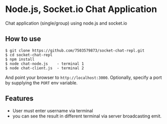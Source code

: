
# Node.js, Socket.io Chat Application

Chat application (single/group) using node.js and socket.io

## How to use

```
$ git clone https://github.com/7503579873/socket-chat-repl.git
$ cd socket-chat-repl
$ npm install
$ node chat-node.js    - terminal 1
$ node chat-client.js  - terminal 2
```

And point your browser to `http://localhost:3000`. Optionally, specify
a port by supplying the `PORT` env variable.

## Features

- User must enter  username via terminal
- you can see the result in different terminal via server broadcasting emit.

